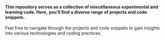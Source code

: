 #### This repository serves as a collection of miscellaneous experimental and learning code. Here, you'll find a diverse range of projects and code snippets.

Feel free to navigate through the projects and code snippets to gain insights into various technologies and coding practices.

